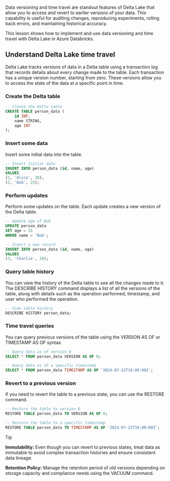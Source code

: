 Data versioning and time travel are standout features of Delta Lake that allow you to access and revert to earlier versions of your data. This capability is useful for auditing changes, reproducing experiments, rolling back errors, and maintaining historical accuracy. 

This lesson shows how to implement and use data versioning and time travel with Delta Lake in Azure Databricks.

## Understand Delta Lake time travel

Delta Lake tracks versions of data in a Delta table using a transaction log that records details about every change made to the table. Each transaction has a unique version number, starting from zero. These versions allow you to access the state of the data at a specific point in time.

### Create the Delta table

```sql
-- Create the Delta table
CREATE TABLE person_data (
    id INT,
    name STRING,
    age INT
);
```

### Insert some data

Insert some initial data into the table.

```sql
-- Insert initial data
INSERT INTO person_data (id, name, age)
VALUES
(1, 'Alice', 30),
(2, 'Bob', 25);

```

### Perform updates

Perform some updates on the table. Each update creates a new version of the Delta table.

```sql
-- Update age of Bob
UPDATE person_data
SET age = 26
WHERE name = 'Bob';

-- Insert a new record
INSERT INTO person_data (id, name, age)
VALUES
(3, 'Charlie', 28);
```

### Query table history

You can view the history of the Delta table to see all the changes made to it. The DESCRIBE HISTORY command displays a list of all the versions of the table, along with details such as the operation performed, timestamp, and user who performed the operation. 

```sql
-- View table history
DESCRIBE HISTORY person_data;
```

### Time travel queries

You can query previous versions of the table using the VERSION AS OF or TIMESTAMP AS OF syntax.

```sql
-- Query data as of version 0
SELECT * FROM person_data VERSION AS OF 0;

-- Query data as of a specific timestamp
SELECT * FROM person_data TIMESTAMP AS OF '2024-07-22T10:00:00Z';

```

### Revert to a previous version

If you need to revert the table to a previous state, you can use the RESTORE command.

```sql
-- Restore the table to version 0
RESTORE TABLE person_data TO VERSION AS OF 0;

-- Restore the table to a specific timestamp
RESTORE TABLE person_data TO TIMESTAMP AS OF '2024-07-22T10:00:00Z';
```
> [!TIP]
> **Immutability:** Even though you can revert to previous states, treat data as immutable to avoid complex transaction histories and ensure consistent data lineage.
>
> **Retention Policy:** Manage the retention period of old versions depending on storage capacity and compliance needs using the VACUUM command.